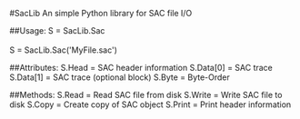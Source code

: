 #SacLib
An simple Python library for SAC file I/O

##Usage:
S = SacLib.Sac<br /><br />
S = SacLib.Sac('MyFile.sac')

##Attributes:
S.Head = SAC header information
S.Data[0] = SAC trace
S.Data[1] = SAC trace (optional block)
S.Byte = Byte-Order

##Methods:
S.Read = Read SAC file from disk
S.Write = Write SAC file to disk
S.Copy = Create copy of SAC object
S.Print = Print header information
